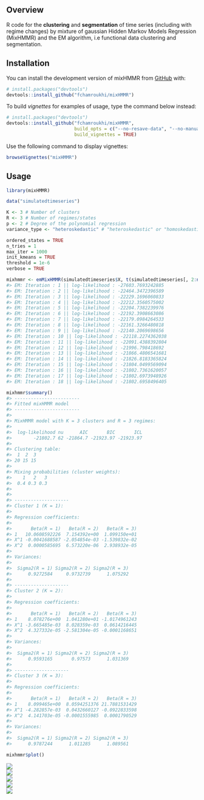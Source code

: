 
<!-- README.md is generated from README.Rmd. Please edit that file -->

## Overview

<!-- badges: start -->

<!-- badges: end -->

R code for the **clustering** and **segmentation** of time series
(including with regime changes) by mixture of gaussian Hidden Markov
Models Regression (MixHMMR) and the EM algorithm, i.e functional data
clustering and segmentation.

## Installation

You can install the development version of mixHMMR from
[GitHub](https://github.com/) with:

``` r
# install.packages("devtools")
devtools::install_github("fchamroukhi/mixHMMR")
```

To build *vignettes* for examples of usage, type the command below
instead:

``` r
# install.packages("devtools")
devtools::install_github("fchamroukhi/mixHMMR", 
                         build_opts = c("--no-resave-data", "--no-manual"), 
                         build_vignettes = TRUE)
```

Use the following command to display vignettes:

``` r
browseVignettes("mixHMMR")
```

## Usage

``` r
library(mixHMMR)

data("simulatedtimeseries")

K <- 3 # Number of clusters
R <- 3 # Number of regimes/states
p <- 2 # Degree of the polynomial regression
variance_type <- "heteroskedastic" # "heteroskedastic" or "homoskedastic" model

ordered_states = TRUE
n_tries = 1
max_iter = 1000
init_kmeans = TRUE
threshold = 1e-6
verbose = TRUE

mixhmmr <- emMixHMMR(simulatedtimeseries$X, t(simulatedtimeseries[, 2:ncol(simulatedtimeseries)]), K, R, p, variance_type, ordered_states, n_tries, max_iter, init_kmeans, threshold, verbose)
#> EM: Iteration : 1 || log-likelihood : -27603.7693242885
#> EM: Iteration : 2 || log-likelihood : -22464.3472396589
#> EM: Iteration : 3 || log-likelihood : -22229.1696060833
#> EM: Iteration : 4 || log-likelihood : -22212.3560575002
#> EM: Iteration : 5 || log-likelihood : -22204.7382239976
#> EM: Iteration : 6 || log-likelihood : -22192.3908663086
#> EM: Iteration : 7 || log-likelihood : -22179.0984264533
#> EM: Iteration : 8 || log-likelihood : -22161.3266480818
#> EM: Iteration : 9 || log-likelihood : -22140.2069698656
#> EM: Iteration : 10 || log-likelihood : -22118.2274362038
#> EM: Iteration : 11 || log-likelihood : -22091.4388392804
#> EM: Iteration : 12 || log-likelihood : -21996.798418692
#> EM: Iteration : 13 || log-likelihood : -21866.4806541681
#> EM: Iteration : 14 || log-likelihood : -21826.8183365824
#> EM: Iteration : 15 || log-likelihood : -21804.0499569094
#> EM: Iteration : 16 || log-likelihood : -21802.7361620057
#> EM: Iteration : 17 || log-likelihood : -21802.6973948926
#> EM: Iteration : 18 || log-likelihood : -21802.6958496405

mixhmmr$summary()
#> ------------------------
#> Fitted mixHMMR model
#> ------------------------
#> 
#> MixHMMR model with K = 3 clusters and R = 3 regimes:
#> 
#>  log-likelihood nu      AIC       BIC       ICL
#>        -21802.7 62 -21864.7 -21923.97 -21923.97
#> 
#> Clustering table:
#>  1  2  3 
#> 20 15 15 
#> 
#> Mixing probabilities (cluster weights):
#>    1   2   3
#>  0.4 0.3 0.3
#> 
#> 
#> --------------------
#> Cluster 1 (K = 1):
#> 
#> Regression coefficients:
#> 
#>       Beta(R = 1)   Beta(R = 2)   Beta(R = 3)
#> 1   10.0608592226  7.154392e+00  1.099150e+01
#> X^1 -0.0041688587 -2.054854e-03 -1.539832e-02
#> X^2  0.0000585695  6.573220e-06  2.938932e-05
#> 
#> Variances:
#> 
#>  Sigma2(R = 1) Sigma2(R = 2) Sigma2(R = 3)
#>      0.9272584     0.9732739      1.075292
#> 
#> --------------------
#> Cluster 2 (K = 2):
#> 
#> Regression coefficients:
#> 
#>       Beta(R = 1)   Beta(R = 2)   Beta(R = 3)
#> 1    8.078276e+00  1.041280e+01 -1.0174961243
#> X^1 -3.665485e-03  8.028359e-03  0.0614216445
#> X^2  4.327332e-05 -2.581304e-05 -0.0001168651
#> 
#> Variances:
#> 
#>  Sigma2(R = 1) Sigma2(R = 2) Sigma2(R = 3)
#>      0.9593165       0.97573      1.031369
#> 
#> --------------------
#> Cluster 3 (K = 3):
#> 
#> Regression coefficients:
#> 
#>       Beta(R = 1)   Beta(R = 2)   Beta(R = 3)
#> 1    8.099465e+00  8.0594251376 21.7881531429
#> X^1 -4.282857e-03  0.0432660127 -0.0922833598
#> X^2  4.141703e-05 -0.0001555985  0.0001790529
#> 
#> Variances:
#> 
#>  Sigma2(R = 1) Sigma2(R = 2) Sigma2(R = 3)
#>      0.9787244      1.011285      1.089561

mixhmmr$plot()
```

<img src="man/figures/README-unnamed-chunk-5-1.png" style="display: block; margin: auto;" /><img src="man/figures/README-unnamed-chunk-5-2.png" style="display: block; margin: auto;" /><img src="man/figures/README-unnamed-chunk-5-3.png" style="display: block; margin: auto;" /><img src="man/figures/README-unnamed-chunk-5-4.png" style="display: block; margin: auto;" /><img src="man/figures/README-unnamed-chunk-5-5.png" style="display: block; margin: auto;" />
